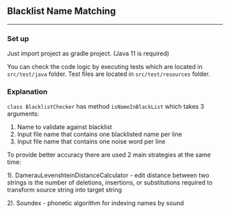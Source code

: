 ## Blacklist Name Matching

<hr />

### Set up

Just import project as gradle project. (Java 11 is required)

You can check the code logic by executing tests which are located in ```src/test/java``` folder. 
Test files are located in ```src/test/resources``` folder. 

### Explanation

```class BlacklistChecker``` has method ```isNameInBlackList``` which takes 3 arguments:
1. Name to validate against blacklist
2. Input file name that contains one blacklisted name per line
3. Input file name that contains one noise word per line

To provide better accuracy there are used 2 main strategies at the same time: 
    
1). DamerauLevenshteinDistanceCalculator  - edit distance between two strings is the number of deletions, insertions, or substitutions required to transform source string into target string
    
2). Soundex - phonetic algorithm for indexing names by sound


